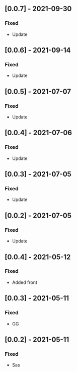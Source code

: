 ## [0.0.7] - 2021-09-30

### Fixed
-    Update

## [0.0.6] - 2021-09-14

### Fixed
-    Update

## [0.0.5] - 2021-07-07

### Fixed
-    Update

## [0.0.4] - 2021-07-06

### Fixed
-    Update

## [0.0.3] - 2021-07-05

### Fixed
-    Update

## [0.0.2] - 2021-07-05

### Fixed
-    Update

## [0.0.4] - 2021-05-12

### Fixed
-    Added front

## [0.0.3] - 2021-05-11

### Fixed
-    GG

## [0.0.2] - 2021-05-11

### Fixed
-    Sas

